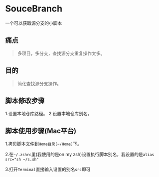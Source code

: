 # SouceBranch
一个可以获取源分支的小脚本

## 痛点

> 多项目，多分支，查找源分支重复操作太多。

## 目的

> 简化查找源分支操作。

## 脚本修改步骤

1.设置本地仓库路径。
2.设置本地仓库别名。

## 脚本使用步骤(Mac平台)

1.拷贝脚本文件到`Home目录(~/Home)`下。

2.在`~/.zshrc`里(我使用的是on my zsh)设置执行脚本别名，我设置的是```alias src="sh ~/s.sh"```

3.打开`Terminal`直接输入设置的别名`src`即可
